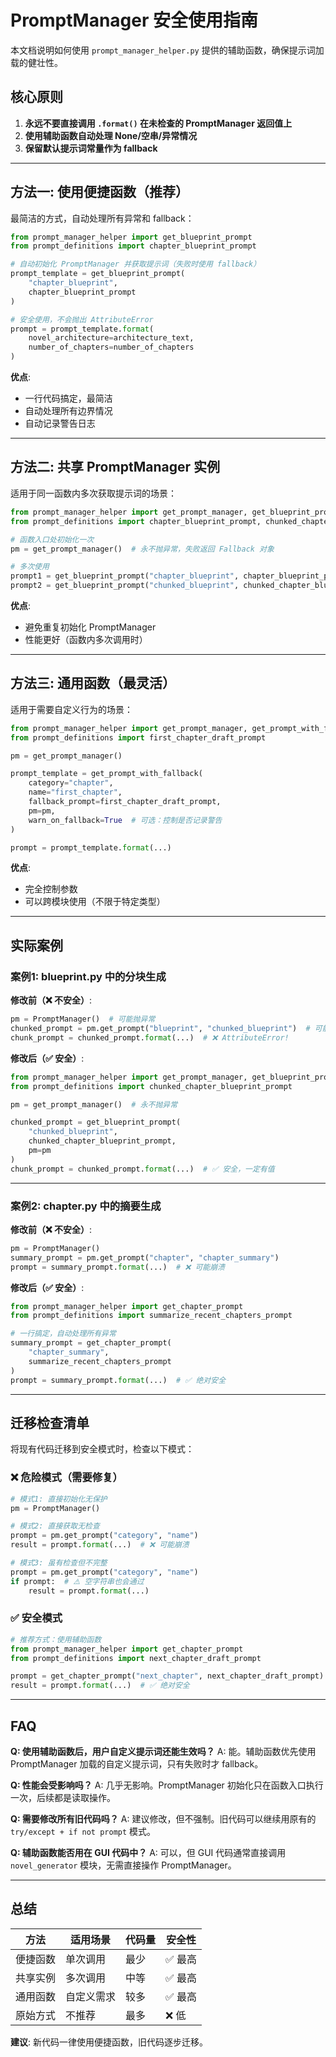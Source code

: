 # PromptManager 安全使用指南

本文档说明如何使用 `prompt_manager_helper.py` 提供的辅助函数，确保提示词加载的健壮性。

## 核心原则

1. **永远不要直接调用 `.format()` 在未检查的 PromptManager 返回值上**
2. **使用辅助函数自动处理 None/空串/异常情况**
3. **保留默认提示词常量作为 fallback**

---

## 方法一: 使用便捷函数（推荐）

最简洁的方式，自动处理所有异常和 fallback：

```python
from prompt_manager_helper import get_blueprint_prompt
from prompt_definitions import chapter_blueprint_prompt

# 自动初始化 PromptManager 并获取提示词（失败时使用 fallback）
prompt_template = get_blueprint_prompt(
    "chapter_blueprint",
    chapter_blueprint_prompt
)

# 安全使用，不会抛出 AttributeError
prompt = prompt_template.format(
    novel_architecture=architecture_text,
    number_of_chapters=number_of_chapters
)
```

**优点**:
- 一行代码搞定，最简洁
- 自动处理所有边界情况
- 自动记录警告日志

---

## 方法二: 共享 PromptManager 实例

适用于同一函数内多次获取提示词的场景：

```python
from prompt_manager_helper import get_prompt_manager, get_blueprint_prompt
from prompt_definitions import chapter_blueprint_prompt, chunked_chapter_blueprint_prompt

# 函数入口处初始化一次
pm = get_prompt_manager()  # 永不抛异常，失败返回 Fallback 对象

# 多次使用
prompt1 = get_blueprint_prompt("chapter_blueprint", chapter_blueprint_prompt, pm=pm)
prompt2 = get_blueprint_prompt("chunked_blueprint", chunked_chapter_blueprint_prompt, pm=pm)
```

**优点**:
- 避免重复初始化 PromptManager
- 性能更好（函数内多次调用时）

---

## 方法三: 通用函数（最灵活）

适用于需要自定义行为的场景：

```python
from prompt_manager_helper import get_prompt_manager, get_prompt_with_fallback
from prompt_definitions import first_chapter_draft_prompt

pm = get_prompt_manager()

prompt_template = get_prompt_with_fallback(
    category="chapter",
    name="first_chapter",
    fallback_prompt=first_chapter_draft_prompt,
    pm=pm,
    warn_on_fallback=True  # 可选：控制是否记录警告
)

prompt = prompt_template.format(...)
```

**优点**:
- 完全控制参数
- 可以跨模块使用（不限于特定类型）

---

## 实际案例

### 案例1: blueprint.py 中的分块生成

**修改前（❌ 不安全）**:
```python
pm = PromptManager()  # 可能抛异常
chunked_prompt = pm.get_prompt("blueprint", "chunked_blueprint")  # 可能返回 None
chunk_prompt = chunked_prompt.format(...)  # ❌ AttributeError!
```

**修改后（✅ 安全）**:
```python
from prompt_manager_helper import get_prompt_manager, get_blueprint_prompt
from prompt_definitions import chunked_chapter_blueprint_prompt

pm = get_prompt_manager()  # 永不抛异常

chunked_prompt = get_blueprint_prompt(
    "chunked_blueprint",
    chunked_chapter_blueprint_prompt,
    pm=pm
)
chunk_prompt = chunked_prompt.format(...)  # ✅ 安全，一定有值
```

---

### 案例2: chapter.py 中的摘要生成

**修改前（❌ 不安全）**:
```python
pm = PromptManager()
summary_prompt = pm.get_prompt("chapter", "chapter_summary")
prompt = summary_prompt.format(...)  # ❌ 可能崩溃
```

**修改后（✅ 安全）**:
```python
from prompt_manager_helper import get_chapter_prompt
from prompt_definitions import summarize_recent_chapters_prompt

# 一行搞定，自动处理所有异常
summary_prompt = get_chapter_prompt(
    "chapter_summary",
    summarize_recent_chapters_prompt
)
prompt = summary_prompt.format(...)  # ✅ 绝对安全
```

---

## 迁移检查清单

将现有代码迁移到安全模式时，检查以下模式：

### ❌ 危险模式（需要修复）

```python
# 模式1: 直接初始化无保护
pm = PromptManager()

# 模式2: 直接获取无检查
prompt = pm.get_prompt("category", "name")
result = prompt.format(...)  # ❌ 可能崩溃

# 模式3: 虽有检查但不完整
prompt = pm.get_prompt("category", "name")
if prompt:  # ⚠️ 空字符串也会通过
    result = prompt.format(...)
```

### ✅ 安全模式

```python
# 推荐方式：使用辅助函数
from prompt_manager_helper import get_chapter_prompt
from prompt_definitions import next_chapter_draft_prompt

prompt = get_chapter_prompt("next_chapter", next_chapter_draft_prompt)
result = prompt.format(...)  # ✅ 绝对安全
```

---

## FAQ

**Q: 使用辅助函数后，用户自定义提示词还能生效吗？**
A: 能。辅助函数优先使用 PromptManager 加载的自定义提示词，只有失败时才 fallback。

**Q: 性能会受影响吗？**
A: 几乎无影响。PromptManager 初始化只在函数入口执行一次，后续都是读取操作。

**Q: 需要修改所有旧代码吗？**
A: 建议修改，但不强制。旧代码可以继续用原有的 `try/except + if not prompt` 模式。

**Q: 辅助函数能否用在 GUI 代码中？**
A: 可以，但 GUI 代码通常直接调用 `novel_generator` 模块，无需直接操作 PromptManager。

---

## 总结

| 方法 | 适用场景 | 代码量 | 安全性 |
|------|---------|--------|--------|
| 便捷函数 | 单次调用 | 最少 | ✅ 最高 |
| 共享实例 | 多次调用 | 中等 | ✅ 最高 |
| 通用函数 | 自定义需求 | 较多 | ✅ 最高 |
| 原始方式 | 不推荐 | 最多 | ❌ 低 |

**建议**: 新代码一律使用便捷函数，旧代码逐步迁移。
